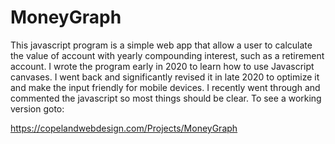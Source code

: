 # MoneyGraph
This javascript program is a simple web app that allow a user to calculate the value of account with yearly compounding interest, such as a retirement account. I wrote the program early in 2020 to learn how to use Javascript canvases. I went back and significantly revised it in late 2020 to optimize it and make the input friendly for mobile devices. I recently went through and commented the javascript so most things should be clear. To see a working version goto:

https://copelandwebdesign.com/Projects/MoneyGraph
